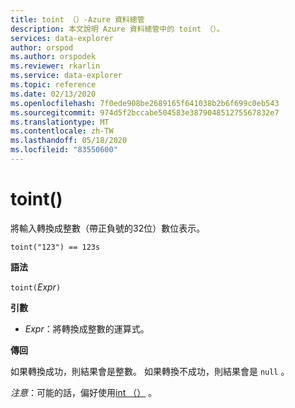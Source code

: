 ```yaml
---
title: toint （）-Azure 資料總管
description: 本文說明 Azure 資料總管中的 toint （）。
services: data-explorer
author: orspod
ms.author: orspodek
ms.reviewer: rkarlin
ms.service: data-explorer
ms.topic: reference
ms.date: 02/13/2020
ms.openlocfilehash: 7f0ede908be2689165f641038b2b6f699c0eb543
ms.sourcegitcommit: 974d5f2bccabe504583e387904851275567832e7
ms.translationtype: MT
ms.contentlocale: zh-TW
ms.lasthandoff: 05/18/2020
ms.locfileid: "83550600"
---
```

# <a name="toint"></a>toint()

將輸入轉換成整數（帶正負號的32位）數位表示。

```kusto
toint("123") == 123s
```

**語法**

`toint(`*Expr*`)`

**引數**

* *Expr*：將轉換成整數的運算式。 

**傳回**

如果轉換成功，則結果會是整數。
如果轉換不成功，則結果會是 `null` 。
 
*注意*：可能的話，偏好使用[int （）](./scalar-data-types/int.md) 。
